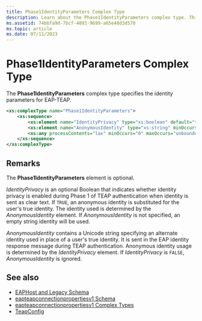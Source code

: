```yaml
---
title: Phase1IdentityParameters Complex Type
description: Learn about the Phase1IdentityParameters complex type. This optional type specifies identity parameters for EAP-TEAP.
ms.assetid: 74bbfa9d-7bcf-4893-9699-a65e40d3d570
ms.topic: article
ms.date: 07/11/2023
---
```


# Phase1IdentityParameters Complex Type

The **Phase1IdentityParameters** complex type specifies the identity parameters for EAP-TEAP.

```XML
<xs:complexType name="Phase1IdentityParameters">
    <xs:sequence>
        <xs:element name="IdentityPrivacy" type="xs:boolean" default="true" minOccurs="0"/>
        <xs:element name="AnonymousIdentity" type="xs:string" minOccurs="0"/>
        <xs:any processContents="lax" minOccurs="0" maxOccurs="unbounded" namespace="##other"/>
    </xs:sequence>
</xs:complexType>
```

## Remarks

The **Phase1IdentityParameters** element is optional.

*IdentityPrivacy* is an optional Boolean that indicates whether identity privacy is enabled during Phase 1 of TEAP authentication when identity is sent as clear text. If `TRUE`, an anonymous identity is substituted for the user's true identity. The identity used is determined by the *AnonymousIdentity* element. If *AnonymousIdentity* is not specified, an empty string identity will be used.

*AnonymousIdentity* contains a Unicode string specifying an alternate identity used in place of a user's true identity. It is sent in the EAP identity response message during TEAP authentication. Anonymous identity usage is determined by the *IdentityPrivacy* element. If *IdentityPrivacy* is `FALSE`, *AnonymousIdentity* is ignored.

## See also

- [EAPHost and Legacy Schema](eaphost-schemas.md)
- [eapteapconnectionpropertiesv1 Schema](eapteapconnectionpropertiesv1schema-schema.md)
- [eapteapconnectionpropertiesv1 Complex Types](eapteapconnectionpropertiesv1schema-complex-types.md)
- [TeapConfig](eapteapconnectionpropertiesv1schema-teapconfig-complextype.md)
